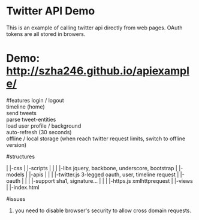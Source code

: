 Twitter API Demo
=======

This is an example of calling twitter api directly from web pages. OAuth tokens are all stored in browers.

Demo: http://szha246.github.io/apiexample/
=======
#features
login / logout  <br/>
timeline (home) <br/>
send tweets     <br/>
parse tweet-entities  <br/>
load user profile / background  <br/>
auto-refresh (30 seconds)  <br/>
offline / local storage (when reach twitter request limits, switch to offline version)  <br/>

#structures

|
|-css
|
|-scripts
|  |
|  |-libs		jquery, backbone, underscore, bootstrap
|  |-models	
|  |-apis
|    |
|    |-twitter.js	3-legged oauth, user, timeline request
|    |-oauth
|      |
|      |-support	sha1, signature…
|        |
|        |-https.js    xmlhttprequest
|
|-views
|
|-index.html

#issues
1. you need to disable browser's security to allow cross domain requests.

